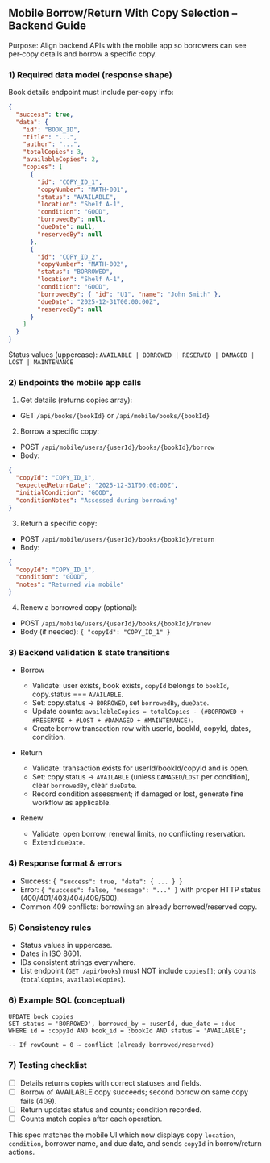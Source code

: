 ## Mobile Borrow/Return With Copy Selection – Backend Guide

Purpose: Align backend APIs with the mobile app so borrowers can see per‑copy details and borrow a specific copy.

### 1) Required data model (response shape)
Book details endpoint must include per‑copy info:

```json
{
  "success": true,
  "data": {
    "id": "BOOK_ID",
    "title": "...",
    "author": "...",
    "totalCopies": 3,
    "availableCopies": 2,
    "copies": [
      {
        "id": "COPY_ID_1",
        "copyNumber": "MATH-001",
        "status": "AVAILABLE",                
        "location": "Shelf A-1",
        "condition": "GOOD",
        "borrowedBy": null,
        "dueDate": null,
        "reservedBy": null
      },
      {
        "id": "COPY_ID_2",
        "copyNumber": "MATH-002",
        "status": "BORROWED",
        "location": "Shelf A-1",
        "condition": "GOOD",
        "borrowedBy": { "id": "U1", "name": "John Smith" },
        "dueDate": "2025-12-31T00:00:00Z",
        "reservedBy": null
      }
    ]
  }
}
```

Status values (uppercase): `AVAILABLE | BORROWED | RESERVED | DAMAGED | LOST | MAINTENANCE`

### 2) Endpoints the mobile app calls

1) Get details (returns copies array):
- GET `/api/books/{bookId}` or `/api/mobile/books/{bookId}`

2) Borrow a specific copy:
- POST `/api/mobile/users/{userId}/books/{bookId}/borrow`
- Body:
```json
{
  "copyId": "COPY_ID_1",
  "expectedReturnDate": "2025-12-31T00:00:00Z",
  "initialCondition": "GOOD",
  "conditionNotes": "Assessed during borrowing"
}
```

3) Return a specific copy:
- POST `/api/mobile/users/{userId}/books/{bookId}/return`
- Body:
```json
{
  "copyId": "COPY_ID_1",
  "condition": "GOOD",
  "notes": "Returned via mobile"
}
```

4) Renew a borrowed copy (optional):
- POST `/api/mobile/users/{userId}/books/{bookId}/renew`
- Body (if needed): `{ "copyId": "COPY_ID_1" }`

### 3) Backend validation & state transitions
- Borrow
  - Validate: user exists, book exists, `copyId` belongs to `bookId`, copy.status === `AVAILABLE`.
  - Set: copy.status → `BORROWED`, set `borrowedBy`, `dueDate`.
  - Update counts: `availableCopies = totalCopies - (#BORROWED + #RESERVED + #LOST + #DAMAGED + #MAINTENANCE)`.
  - Create borrow transaction row with userId, bookId, copyId, dates, condition.

- Return
  - Validate: transaction exists for userId/bookId/copyId and is open.
  - Set: copy.status → `AVAILABLE` (unless `DAMAGED`/`LOST` per condition), clear `borrowedBy`, clear `dueDate`.
  - Record condition assessment; if damaged or lost, generate fine workflow as applicable.

- Renew
  - Validate: open borrow, renewal limits, no conflicting reservation.
  - Extend `dueDate`.

### 4) Response format & errors
- Success: `{ "success": true, "data": { ... } }`
- Error: `{ "success": false, "message": "..." }` with proper HTTP status (400/401/403/404/409/500).
- Common 409 conflicts: borrowing an already borrowed/reserved copy.

### 5) Consistency rules
- Status values in uppercase.
- Dates in ISO 8601.
- IDs consistent strings everywhere.
- List endpoint (`GET /api/books`) must NOT include `copies[]`; only counts (`totalCopies`, `availableCopies`).

### 6) Example SQL (conceptual)
```
UPDATE book_copies
SET status = 'BORROWED', borrowed_by = :userId, due_date = :due
WHERE id = :copyId AND book_id = :bookId AND status = 'AVAILABLE';

-- If rowCount = 0 → conflict (already borrowed/reserved)
```

### 7) Testing checklist
- [ ] Details returns copies with correct statuses and fields.
- [ ] Borrow of AVAILABLE copy succeeds; second borrow on same copy fails (409).
- [ ] Return updates status and counts; condition recorded.
- [ ] Counts match copies after each operation.

This spec matches the mobile UI which now displays copy `location`, `condition`, borrower name, and due date, and sends `copyId` in borrow/return actions.


